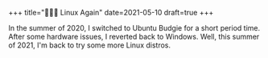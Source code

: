+++
title="👩🏻‍💻 Linux Again"
date=2021-05-10
draft=true
+++

In the summer of 2020, I switched to Ubuntu Budgie for a short period time. After some hardware issues, I reverted back to Windows. Well, this summer of 2021, I'm back to try some more Linux distros.